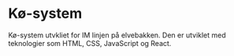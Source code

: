 # Kø-system

Kø-system utvkliet for IM linjen på elvebakken. Den er utviklet med teknologier som HTML, CSS, JavaScript og React.

